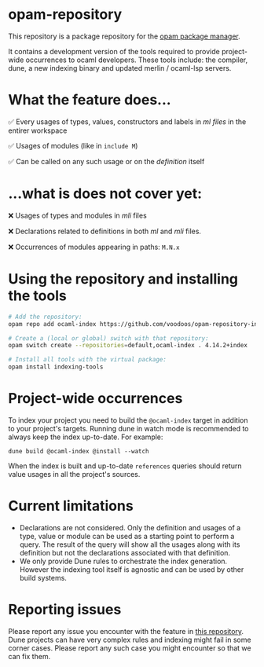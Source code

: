 # opam-repository

This repository is a package repository for the [opam package
manager](https://opam.ocaml.org).

It contains a development version of the tools required to provide project-wide
occurrences to ocaml developers. These tools include: the compiler, dune, a new
indexing binary and updated merlin / ocaml-lsp servers.

# What the feature does...

✅ Every usages of types, values, constructors and labels in *ml files* in the entirer workspace

✅ Usages of modules (like in `include M`)

✅ Can be called on any such usage or on the *definition* itself

# ...what is does not cover yet:

❌ Usages of types and modules in *mli* files

❌ Declarations related to definitions in both *ml* and *mli* files.

❌ Occurrences of modules appearing in paths: `M.N.x`

# Using the repository and installing the tools

```sh
# Add the repository:
opam repo add ocaml-index https://github.com/voodoos/opam-repository-index.git

# Create a (local or global) switch with that repository:
opam switch create --repositories=default,ocaml-index . 4.14.2+index

# Install all tools with the virtual package:
opam install indexing-tools
```

# Project-wide occurrences

To index your project you need to build the `@ocaml-index` target in addition to
your project's targets. Running dune in watch mode is recommended to always keep
the index up-to-date. For example:

```
dune build @ocaml-index @install --watch
```

When the index is built and up-to-date `references` queries should return value
usages in all the project's sources.

# Current limitations

- Declarations are not considered. Only the definition and usages of a type,
  value or module can be used as a starting point to perform a query. The result
  of the query will show all the usages along with its definition but not the
  declarations associated with that definition.
- We only provide Dune rules to orchestrate the index generation. However the
  indexing tool itself is agnostic and can be used by other build systems.

# Reporting issues
Please report any issue you encounter with the feature in [this
repository](https://github.com/voodoos/opam-repository-index). Dune projects can
have very complex rules  and indexing might fail in some corner cases. Please
report any such case you might encounter so that we can fix them.
